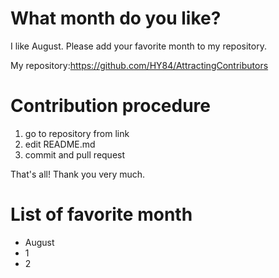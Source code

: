 # What month do you like?

I like August. Please add your favorite month to my repository.

My repository:https://github.com/HY84/AttractingContributors

# Contribution procedure 
1. go to repository from link 
2. edit README.md 
3. commit and pull request

That's all! Thank you very much.


# List of favorite month
- August
- 1
- 2
